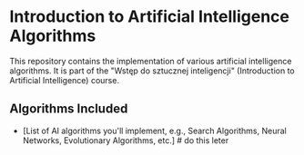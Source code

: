 # Introduction to Artificial Intelligence Algorithms

This repository contains the implementation of various artificial intelligence algorithms. It is part of the "Wstęp do sztucznej inteligencji" (Introduction to Artificial Intelligence) course.

## Algorithms Included

- [List of AI algorithms you'll implement, e.g., Search Algorithms, Neural Networks, Evolutionary Algorithms, etc.] # do this leter


